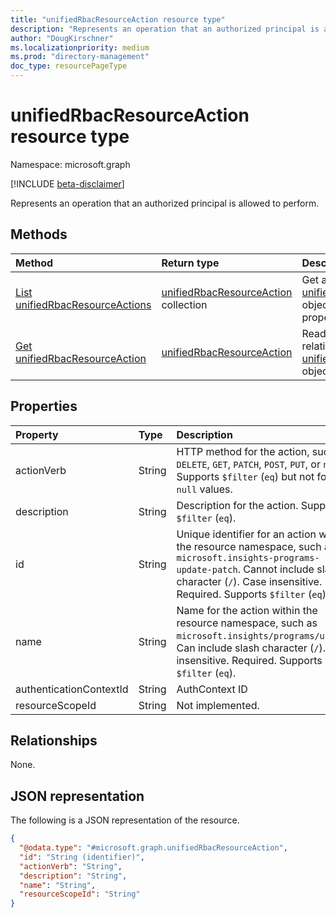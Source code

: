 ```yaml
---
title: "unifiedRbacResourceAction resource type"
description: "Represents an operation that an authorized principal is allowed to perform."
author: "DougKirschner"
ms.localizationpriority: medium
ms.prod: "directory-management"
doc_type: resourcePageType
---
```


# unifiedRbacResourceAction resource type

Namespace: microsoft.graph

[!INCLUDE [beta-disclaimer](../../includes/beta-disclaimer.md)]

Represents an operation that an authorized principal is allowed to perform.

## Methods
|Method|Return type|Description|
|:---|:---|:---|
|[List unifiedRbacResourceActions](../api/unifiedrbacresourcenamespace-list-resourceactions.md)|[unifiedRbacResourceAction](../resources/unifiedrbacresourceaction.md) collection|Get a list of the [unifiedRbacResourceAction](../resources/unifiedrbacresourceaction.md) objects and their properties.|
|[Get unifiedRbacResourceAction](../api/unifiedrbacresourceaction-get.md)|[unifiedRbacResourceAction](../resources/unifiedrbacresourceaction.md)|Read the properties and relationships of an [unifiedRbacResourceAction](../resources/unifiedrbacresourceaction.md) object.|

## Properties
|Property|Type|Description|
|:---|:---|:---|
|actionVerb|String|HTTP method for the action, such as `DELETE`, `GET`, `PATCH`, `POST`, `PUT`, or `null`. Supports `$filter` (`eq`) but not for `null` values. |
|description|String|Description for the action. Supports `$filter` (`eq`). |
|id|String|Unique identifier for an action within the resource namespace, such as `microsoft.insights-programs-update-patch`. Cannot include slash character (`/`). Case insensitive. Required. Supports `$filter` (`eq`). |
|name|String|Name for the action within the resource namespace, such as `microsoft.insights/programs/update`. Can include slash character (`/`). Case insensitive. Required. Supports `$filter` (`eq`). |
|authenticationContextId|String| AuthContext ID|
|resourceScopeId|String|Not implemented.|

## Relationships

None.

<!-- The resourceScope relationship hasn't been implemented but is in the public schema. To unhide this and its related entities and methods once it's implemented.
|Relationship|Type|Description|
|:---|:---|:---|
|resourceScope| [unifiedRbacResourceScope](unifiedrbacresourcescope.md) |Not implemented.|
-->

## JSON representation
The following is a JSON representation of the resource.
<!-- {
  "blockType": "resource",
  "keyProperty": "id",
  "@odata.type": "microsoft.graph.unifiedRbacResourceAction",
  "openType": false
}
-->
``` json
{
  "@odata.type": "#microsoft.graph.unifiedRbacResourceAction",
  "id": "String (identifier)",
  "actionVerb": "String",
  "description": "String",
  "name": "String",
  "resourceScopeId": "String"
}
```
